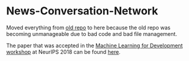 # News-Conversation-Network


Moved everything from [old repo](https://github.com/shoumikchow/News-Conversation-Network/) to here because the old repo was becoming unmanageable due to bad code and bad file management.

The paper that was accepted in the [Machine Learning for Development workshop](https://sites.google.com/view/ml4d-nips-2018/) at NeurIPS 2018 can be found [here](https://arxiv.org/abs/1812.03632).
